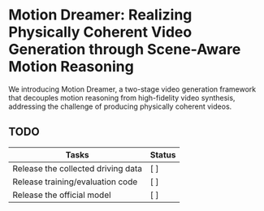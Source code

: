 # Motion Dreamer: Realizing Physically Coherent Video Generation through Scene-Aware Motion Reasoning

We introducing Motion Dreamer, a two-stage video generation framework that decouples motion reasoning from high-fidelity video synthesis, addressing the challenge of producing physically coherent videos.

## TODO

| Tasks |     Status    |
|---------------------------------------|---------------|
| Release the collected driving data     | [ ] |
| Release training/evaluation code       | [ ] |
| Release the official model             | [ ] |

